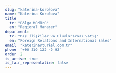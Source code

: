 ```yaml
---
slug: "katerina-korolova"
name: "Katerina Korolova"
title:
  tr: "Bölge Müdürü"
  en: "Regional Manager"
department:
  tr: "Dış İlişkiler ve Uluslararası Satış"
  en: "Foreign Relations and International Sales"
email: "katerina@turkel.com.tr"
phone: "+90 216 123 45 92"
order: 2
is_active: true
is_fair_representative: false
---
```

